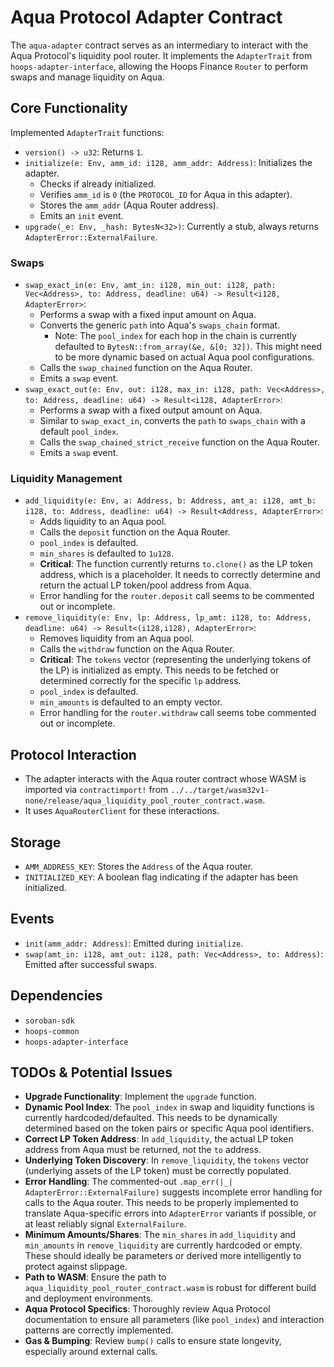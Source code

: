 # Aqua Protocol Adapter Contract

The `aqua-adapter` contract serves as an intermediary to interact with the Aqua Protocol's liquidity pool router. It implements the `AdapterTrait` from `hoops-adapter-interface`, allowing the Hoops Finance `Router` to perform swaps and manage liquidity on Aqua.

## Core Functionality

Implemented `AdapterTrait` functions:

*   `version() -> u32`: Returns `1`.
*   `initialize(e: Env, amm_id: i128, amm_addr: Address)`: Initializes the adapter.
    *   Checks if already initialized.
    *   Verifies `amm_id` is `0` (the `PROTOCOL_ID` for Aqua in this adapter).
    *   Stores the `amm_addr` (Aqua Router address).
    *   Emits an `init` event.
*   `upgrade(_e: Env, _hash: BytesN<32>)`: Currently a stub, always returns `AdapterError::ExternalFailure`.

### Swaps

*   `swap_exact_in(e: Env, amt_in: i128, min_out: i128, path: Vec<Address>, to: Address, deadline: u64) -> Result<i128, AdapterError>`:
    *   Performs a swap with a fixed input amount on Aqua.
    *   Converts the generic `path` into Aqua's `swaps_chain` format.
        *   Note: The `pool_index` for each hop in the chain is currently defaulted to `BytesN::from_array(&e, &[0; 32])`. This might need to be more dynamic based on actual Aqua pool configurations.
    *   Calls the `swap_chained` function on the Aqua Router.
    *   Emits a `swap` event.
*   `swap_exact_out(e: Env, out: i128, max_in: i128, path: Vec<Address>, to: Address, deadline: u64) -> Result<i128, AdapterError>`:
    *   Performs a swap with a fixed output amount on Aqua.
    *   Similar to `swap_exact_in`, converts the `path` to `swaps_chain` with a default `pool_index`.
    *   Calls the `swap_chained_strict_receive` function on the Aqua Router.
    *   Emits a `swap` event.

### Liquidity Management

*   `add_liquidity(e: Env, a: Address, b: Address, amt_a: i128, amt_b: i128, to: Address, deadline: u64) -> Result<Address, AdapterError>`:
    *   Adds liquidity to an Aqua pool.
    *   Calls the `deposit` function on the Aqua Router.
    *   `pool_index` is defaulted.
    *   `min_shares` is defaulted to `1u128`.
    *   **Critical**: The function currently returns `to.clone()` as the LP token address, which is a placeholder. It needs to correctly determine and return the actual LP token/pool address from Aqua.
    *   Error handling for the `router.deposit` call seems to be commented out or incomplete.
*   `remove_liquidity(e: Env, lp: Address, lp_amt: i128, to: Address, deadline: u64) -> Result<(i128,i128), AdapterError>`:
    *   Removes liquidity from an Aqua pool.
    *   Calls the `withdraw` function on the Aqua Router.
    *   **Critical**: The `tokens` vector (representing the underlying tokens of the LP) is initialized as empty. This needs to be fetched or determined correctly for the specific `lp` address.
    *   `pool_index` is defaulted.
    *   `min_amounts` is defaulted to an empty vector.
    *   Error handling for the `router.withdraw` call seems tobe commented out or incomplete.

## Protocol Interaction

*   The adapter interacts with the Aqua router contract whose WASM is imported via `contractimport!` from `../../target/wasm32v1-none/release/aqua_liquidity_pool_router_contract.wasm`.
*   It uses `AquaRouterClient` for these interactions.

## Storage

*   `AMM_ADDRESS_KEY`: Stores the `Address` of the Aqua router.
*   `INITIALIZED_KEY`: A boolean flag indicating if the adapter has been initialized.

## Events

*   `init(amm_addr: Address)`: Emitted during `initialize`.
*   `swap(amt_in: i128, amt_out: i128, path: Vec<Address>, to: Address)`: Emitted after successful swaps.

## Dependencies

*   `soroban-sdk`
*   `hoops-common`
*   `hoops-adapter-interface`

## TODOs & Potential Issues

*   **Upgrade Functionality**: Implement the `upgrade` function.
*   **Dynamic Pool Index**: The `pool_index` in swap and liquidity functions is currently hardcoded/defaulted. This needs to be dynamically determined based on the token pairs or specific Aqua pool identifiers.
*   **Correct LP Token Address**: In `add_liquidity`, the actual LP token address from Aqua must be returned, not the `to` address.
*   **Underlying Token Discovery**: In `remove_liquidity`, the `tokens` vector (underlying assets of the LP token) must be correctly populated.
*   **Error Handling**: The commented-out `.map_err(|_| AdapterError::ExternalFailure)` suggests incomplete error handling for calls to the Aqua router. This needs to be properly implemented to translate Aqua-specific errors into `AdapterError` variants if possible, or at least reliably signal `ExternalFailure`.
*   **Minimum Amounts/Shares**: The `min_shares` in `add_liquidity` and `min_amounts` in `remove_liquidity` are currently hardcoded or empty. These should ideally be parameters or derived more intelligently to protect against slippage.
*   **Path to WASM**: Ensure the path to `aqua_liquidity_pool_router_contract.wasm` is robust for different build and deployment environments.
*   **Aqua Protocol Specifics**: Thoroughly review Aqua Protocol documentation to ensure all parameters (like `pool_index`) and interaction patterns are correctly implemented.
*   **Gas & Bumping**: Review `bump()` calls to ensure state longevity, especially around external calls.
